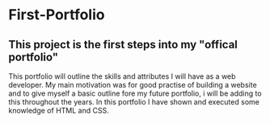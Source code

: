 # First-Portfolio

## This project is the first steps into my "offical portfolio"

This portfolio will outline the skills and attributes I will have as a web developer. My main motivation was for good practise of building a website and to give myself a basic outline fore my future portfolio, i will be adding to this throughout the years. In this portfolio I have shown and executed some knowledge of HTML and CSS. 




